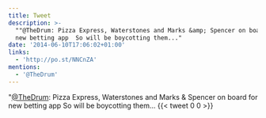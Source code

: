 ```yaml
---
title: Tweet
description: >-
  ""@TheDrum: Pizza Express, Waterstones and Marks &amp; Spencer on board for
  new betting app  So will be boycotting them..."
date: '2014-06-10T17:06:02+01:00'
links:
  - 'http://po.st/NNCnZA'
mentions:
  - '@TheDrum'
---
```

"[@TheDrum](https://twitter.com/@TheDrum): Pizza Express, Waterstones and Marks &amp; Spencer on board for new betting app  So will be boycotting them...
      {{< tweet 0 0 >}}
    
